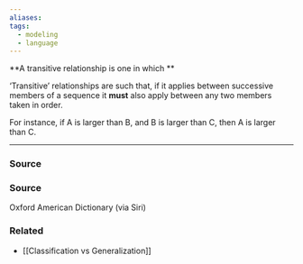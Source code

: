 ```yaml
---
aliases: 
tags:
  - modeling
  - language
---
```

**A transitive relationship is one in which **

‘Transitive’ relationships are such that, if it applies between successive members of a sequence it **must** also apply between any two members taken in order. 

For instance, if A is larger than B, and B is larger than C, then A is larger than C.

---

### Source

### Source

Oxford American Dictionary (via Siri)

### Related
- [[Classification vs Generalization]]
